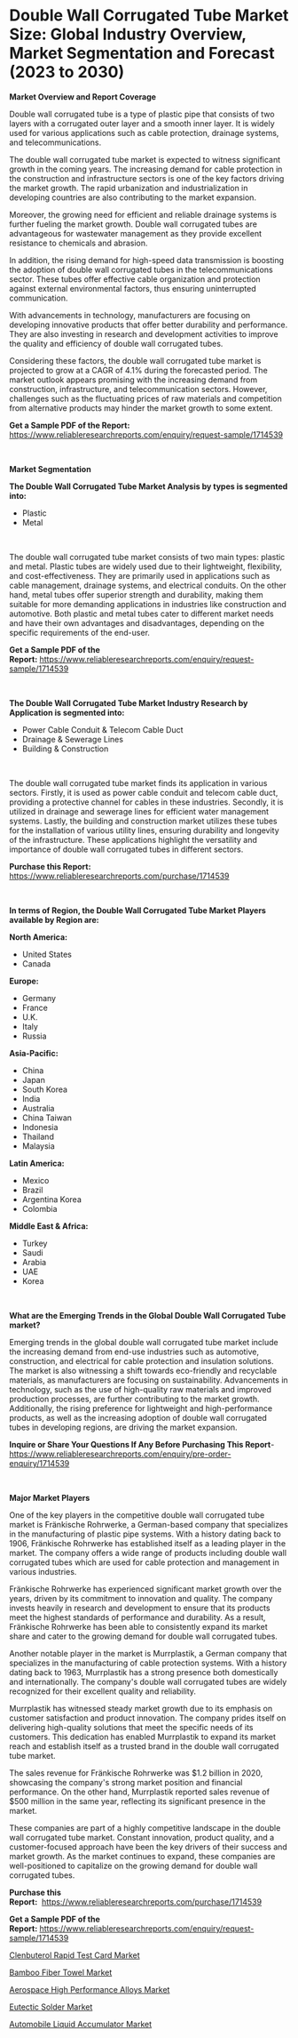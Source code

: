 <p><h1>Double Wall Corrugated Tube Market Size: Global Industry Overview, Market Segmentation and Forecast (2023 to 2030)</h1></p><p><strong>Market Overview and Report Coverage</strong></p>
<p><p>Double wall corrugated tube is a type of plastic pipe that consists of two layers with a corrugated outer layer and a smooth inner layer. It is widely used for various applications such as cable protection, drainage systems, and telecommunications.</p><p>The double wall corrugated tube market is expected to witness significant growth in the coming years. The increasing demand for cable protection in the construction and infrastructure sectors is one of the key factors driving the market growth. The rapid urbanization and industrialization in developing countries are also contributing to the market expansion.</p><p>Moreover, the growing need for efficient and reliable drainage systems is further fueling the market growth. Double wall corrugated tubes are advantageous for wastewater management as they provide excellent resistance to chemicals and abrasion.</p><p>In addition, the rising demand for high-speed data transmission is boosting the adoption of double wall corrugated tubes in the telecommunications sector. These tubes offer effective cable organization and protection against external environmental factors, thus ensuring uninterrupted communication.</p><p>With advancements in technology, manufacturers are focusing on developing innovative products that offer better durability and performance. They are also investing in research and development activities to improve the quality and efficiency of double wall corrugated tubes.</p><p>Considering these factors, the double wall corrugated tube market is projected to grow at a CAGR of 4.1% during the forecasted period. The market outlook appears promising with the increasing demand from construction, infrastructure, and telecommunication sectors. However, challenges such as the fluctuating prices of raw materials and competition from alternative products may hinder the market growth to some extent.</p></p>
<p><strong>Get a Sample PDF of the Report:</strong> <a href="https://www.reliableresearchreports.com/enquiry/request-sample/1714539">https://www.reliableresearchreports.com/enquiry/request-sample/1714539</a></p>
<p>&nbsp;</p>
<p><strong>Market Segmentation</strong></p>
<p><strong>The Double Wall Corrugated Tube Market Analysis by types is segmented into:</strong></p>
<p><ul><li>Plastic</li><li>Metal</li></ul></p>
<p>&nbsp;</p>
<p><p>The double wall corrugated tube market consists of two main types: plastic and metal. Plastic tubes are widely used due to their lightweight, flexibility, and cost-effectiveness. They are primarily used in applications such as cable management, drainage systems, and electrical conduits. On the other hand, metal tubes offer superior strength and durability, making them suitable for more demanding applications in industries like construction and automotive. Both plastic and metal tubes cater to different market needs and have their own advantages and disadvantages, depending on the specific requirements of the end-user.</p></p>
<p><strong>Get a Sample PDF of the Report:</strong>&nbsp;<a href="https://www.reliableresearchreports.com/enquiry/request-sample/1714539">https://www.reliableresearchreports.com/enquiry/request-sample/1714539</a></p>
<p>&nbsp;</p>
<p><strong>The Double Wall Corrugated Tube Market Industry Research by Application is segmented into:</strong></p>
<p><ul><li>Power Cable Conduit & Telecom Cable Duct</li><li>Drainage & Sewerage Lines</li><li>Building & Construction</li></ul></p>
<p>&nbsp;</p>
<p><p>The double wall corrugated tube market finds its application in various sectors. Firstly, it is used as power cable conduit and telecom cable duct, providing a protective channel for cables in these industries. Secondly, it is utilized in drainage and sewerage lines for efficient water management systems. Lastly, the building and construction market utilizes these tubes for the installation of various utility lines, ensuring durability and longevity of the infrastructure. These applications highlight the versatility and importance of double wall corrugated tubes in different sectors.</p></p>
<p><strong>Purchase this Report:</strong>&nbsp; <a href="https://www.reliableresearchreports.com/purchase/1714539">https://www.reliableresearchreports.com/purchase/1714539</a></p>
<p>&nbsp;</p>
<p><strong>In terms of Region, the Double Wall Corrugated Tube Market Players available by Region are:</strong></p>
<p>
    <p> <strong> North America: </strong>
        <ul>
            <li>United States</li>
            <li>Canada</li>
        </ul>
        </p> 
    <p> <strong> Europe: </strong>
        <ul>
            <li>Germany</li>
            <li>France</li>
            <li>U.K.</li>
            <li>Italy</li>
            <li>Russia</li>
        </ul>
        </p> 
    <p> <strong> Asia-Pacific: </strong>
        <ul>
            <li>China</li>
            <li>Japan</li>
            <li>South Korea</li>
            <li>India</li>
            <li>Australia</li>
            <li>China Taiwan</li>
            <li>Indonesia</li>
            <li>Thailand</li>
            <li>Malaysia</li>
        </ul>
        </p> 
    <p> <strong> Latin America: </strong>
        <ul>
            <li>Mexico</li>
            <li>Brazil</li>
            <li>Argentina Korea</li>
            <li>Colombia</li>
        </ul>
        </p> 
    <p> <strong> Middle East & Africa: </strong>
        <ul>
            <li>Turkey</li>
            <li>Saudi</li>
            <li>Arabia</li>
            <li>UAE</li>
            <li>Korea</li>
        </ul>
    </p>
    </p>
<p>&nbsp;</p>
<p><strong>What are the Emerging Trends in the Global Double Wall Corrugated Tube market?</strong></p>
<p><p>Emerging trends in the global double wall corrugated tube market include the increasing demand from end-use industries such as automotive, construction, and electrical for cable protection and insulation solutions. The market is also witnessing a shift towards eco-friendly and recyclable materials, as manufacturers are focusing on sustainability. Advancements in technology, such as the use of high-quality raw materials and improved production processes, are further contributing to the market growth. Additionally, the rising preference for lightweight and high-performance products, as well as the increasing adoption of double wall corrugated tubes in developing regions, are driving the market expansion.</p></p>
<p><strong>Inquire or Share Your Questions If Any Before Purchasing This Report</strong>- <a href="https://www.reliableresearchreports.com/enquiry/pre-order-enquiry/1714539">https://www.reliableresearchreports.com/enquiry/pre-order-enquiry/1714539</a></p>
<p>&nbsp;</p>
<p><strong>Major Market Players</strong></p>
<p><p>One of the key players in the competitive double wall corrugated tube market is Fränkische Rohrwerke, a German-based company that specializes in the manufacturing of plastic pipe systems. With a history dating back to 1906, Fränkische Rohrwerke has established itself as a leading player in the market. The company offers a wide range of products including double wall corrugated tubes which are used for cable protection and management in various industries.</p><p>Fränkische Rohrwerke has experienced significant market growth over the years, driven by its commitment to innovation and quality. The company invests heavily in research and development to ensure that its products meet the highest standards of performance and durability. As a result, Fränkische Rohrwerke has been able to consistently expand its market share and cater to the growing demand for double wall corrugated tubes.</p><p>Another notable player in the market is Murrplastik, a German company that specializes in the manufacturing of cable protection systems. With a history dating back to 1963, Murrplastik has a strong presence both domestically and internationally. The company's double wall corrugated tubes are widely recognized for their excellent quality and reliability.</p><p>Murrplastik has witnessed steady market growth due to its emphasis on customer satisfaction and product innovation. The company prides itself on delivering high-quality solutions that meet the specific needs of its customers. This dedication has enabled Murrplastik to expand its market reach and establish itself as a trusted brand in the double wall corrugated tube market.</p><p>The sales revenue for Fränkische Rohrwerke was $1.2 billion in 2020, showcasing the company's strong market position and financial performance. On the other hand, Murrplastik reported sales revenue of $500 million in the same year, reflecting its significant presence in the market.</p><p>These companies are part of a highly competitive landscape in the double wall corrugated tube market. Constant innovation, product quality, and a customer-focused approach have been the key drivers of their success and market growth. As the market continues to expand, these companies are well-positioned to capitalize on the growing demand for double wall corrugated tubes.</p></p>
<p><strong>Purchase this Report:</strong>&nbsp;&nbsp;<a href="https://www.reliableresearchreports.com/purchase/1714539">https://www.reliableresearchreports.com/purchase/1714539</a></p>
<p></p>
<p><strong>Get a Sample PDF of the Report:</strong>&nbsp;<a href="https://www.reliableresearchreports.com/enquiry/request-sample/1714539">https://www.reliableresearchreports.com/enquiry/request-sample/1714539</a></p>
<p><p><a href="https://medium.com/@donnakelly19891/clenbuterol-rapid-test-card-market-focuses-on-market-share-size-and-projected-forecast-till-2030-12430d7af060">Clenbuterol Rapid Test Card Market</a></p><p><a href="https://github.com/sndrkn/Market-Research-Report-List-1/blob/main/bamboo-fiber-towel-market.md">Bamboo Fiber Towel Market</a></p><p><a href="https://www.linkedin.com/pulse/aerospace-high-performance-alloys-market-size-share-global-foqde/">Aerospace High Performance Alloys Market</a></p><p><a href="https://www.linkedin.com/pulse/eutectic-solder-market-research-report-provides-thorough-oswre/">Eutectic Solder Market</a></p><p><a href="https://github.com/melchekhinf/Market-Research-Report-List-1/blob/main/automobile-liquid-accumulator-market.md">Automobile Liquid Accumulator Market</a></p></p>